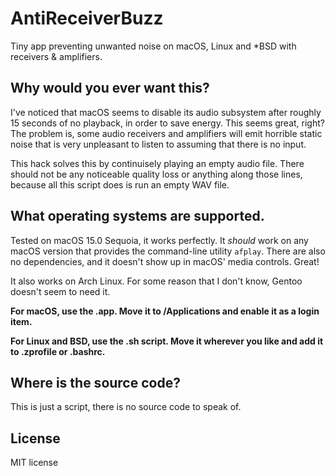 # AntiReceiverBuzz

Tiny app preventing unwanted noise on macOS, Linux and \*BSD with receivers & amplifiers.

## Why would you ever want this?

I've noticed that macOS seems to disable its audio subsystem after roughly 15 seconds of no playback, in order to save energy.
This seems great, right? The problem is, some audio receivers and amplifiers will emit horrible static noise that is very
unpleasant to listen to assuming that there is no input.

This hack solves this by continuisely playing an empty audio file. There should not be any noticeable quality loss or anything along those lines, because all this script does is run an empty WAV file.

## What operating systems are supported.

Tested on macOS 15.0 Sequoia, it works perfectly. It *should* work on any macOS version that provides the command-line utility `afplay`. There are also no dependencies, and it doesn't show up in macOS' media controls. Great!

It also works on Arch Linux. For some reason that I don't know, Gentoo doesn't seem to need it.

**For macOS, use the .app. Move it to /Applications and enable it as a login item.**

**For Linux and BSD, use the .sh script. Move it wherever you like and add it to .zprofile or .bashrc.**

## Where is the source code?

This is just a script, there is no source code to speak of.

## License

MIT license
